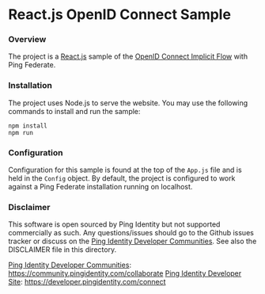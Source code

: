 # React.js OpenID Connect Sample

### Overview

The project is a [React.js](https://reactjs.org/) sample of the [OpenID Connect Implicit Flow](http://openid.net/specs/openid-connect-core-1_0.html#ImplicitFlowAuth) with Ping Federate.

### Installation

The project uses Node.js to serve the website. You may use the following commands to install and run the sample:

```shell
npm install
npm run
```

### Configuration

Configuration for this sample is found at the top of the `App.js` file and is held in the `Config` object. By default, the project is configured to work against a Ping Federate installation running on localhost.

### Disclaimer

This software is open sourced by Ping Identity but not supported commercially as such. Any questions/issues should go to the Github issues tracker or discuss on the [Ping Identity Developer Communities](https://community.pingidentity.com/collaborate). See also the DISCLAIMER file in this directory.

[Ping Identity Developer Communities](https://community.pingidentity.com/collaborate): https://community.pingidentity.com/collaborate
[Ping Identity Developer Site](https://developer.pingidentity.com/connect): https://developer.pingidentity.com/connect
